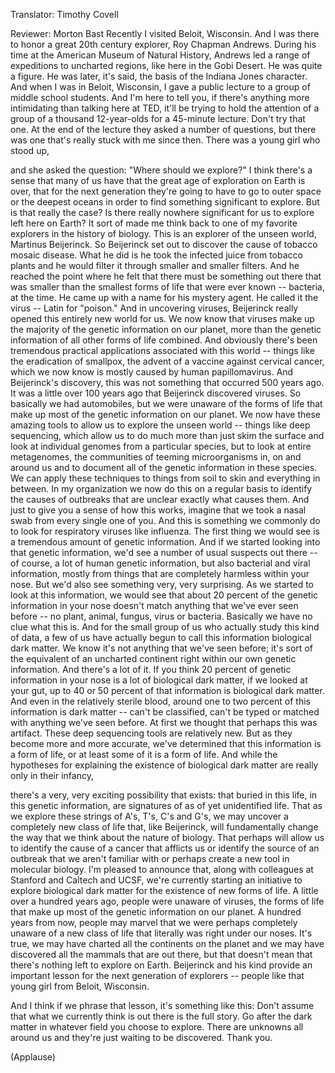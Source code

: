 

Translator: Timothy Covell

Reviewer: Morton Bast
Recently I visited Beloit, Wisconsin.
And I was there to honor a great 20th century explorer,
Roy Chapman Andrews.
During his time at the American Museum of Natural History,
Andrews led a range of expeditions to uncharted regions,
like here in the Gobi Desert.
He was quite a figure.
He was later, it&#39;s said, the basis of the Indiana Jones character.
And when I was in Beloit, Wisconsin,
I gave a public lecture to a group of middle school students.
And I&#39;m here to tell you,
if there&#39;s anything more intimidating than talking here at TED,
it&#39;ll be trying to hold the attention
of a group of a thousand 12-year-olds for a 45-minute lecture.
Don&#39;t try that one.
At the end of the lecture they asked a number of questions,
but there was one that&#39;s really stuck with me since then.
There was a young girl who stood up,

and she asked the question:
&quot;Where should we explore?&quot;
I think there&#39;s a sense that many of us have
that the great age of exploration on Earth is over,
that for the next generation
they&#39;re going to have to go to outer space or the deepest oceans
in order to find something significant to explore.
But is that really the case?
Is there really nowhere significant for us to explore
left here on Earth?
It sort of made me think back
to one of my favorite explorers in the history of biology.
This is an explorer of the unseen world, Martinus Beijerinck.
So Beijerinck set out to discover the cause
of tobacco mosaic disease.
What he did is he took the infected juice from tobacco plants
and he would filter it through smaller and smaller filters.
And he reached the point
where he felt that there must be something out there
that was smaller than the smallest forms of life that were ever known --
bacteria, at the time.
He came up with a name for his mystery agent.
He called it the virus --
Latin for &quot;poison.&quot;
And in uncovering viruses,
Beijerinck really opened this entirely new world for us.
We now know that viruses make up the majority
of the genetic information on our planet,
more than the genetic information
of all other forms of life combined.
And obviously there&#39;s been tremendous practical applications
associated with this world --
things like the eradication of smallpox,
the advent of a vaccine against cervical cancer,
which we now know is mostly caused by human papillomavirus.
And Beijerinck&#39;s discovery,
this was not something that occurred 500 years ago.
It was a little over 100 years ago
that Beijerinck discovered viruses.
So basically we had automobiles,
but we were unaware of the forms of life
that make up most of the genetic information on our planet.
We now have these amazing tools
to allow us to explore the unseen world --
things like deep sequencing,
which allow us to do much more than just skim the surface
and look at individual genomes from a particular species,
but to look at entire metagenomes,
the communities of teeming microorganisms in, on and around us
and to document all of the genetic information in these species.
We can apply these techniques
to things from soil to skin and everything in between.
In my organization we now do this on a regular basis
to identify the causes of outbreaks
that are unclear exactly what causes them.
And just to give you a sense of how this works,
imagine that we took a nasal swab from every single one of you.
And this is something we commonly do
to look for respiratory viruses like influenza.
The first thing we would see
is a tremendous amount of genetic information.
And if we started looking into that genetic information,
we&#39;d see a number of usual suspects out there --
of course, a lot of human genetic information,
but also bacterial and viral information,
mostly from things that are completely harmless within your nose.
But we&#39;d also see something very, very surprising.
As we started to look at this information,
we would see that about 20 percent of the genetic information in your nose
doesn&#39;t match anything that we&#39;ve ever seen before --
no plant, animal, fungus, virus or bacteria.
Basically we have no clue what this is.
And for the small group of us who actually study this kind of data,
a few of us have actually begun to call this information
biological dark matter.
We know it&#39;s not anything that we&#39;ve seen before;
it&#39;s sort of the equivalent of an uncharted continent
right within our own genetic information.
And there&#39;s a lot of it.
If you think 20 percent of genetic information in your nose is a lot
of biological dark matter,
if we looked at your gut,
up to 40 or 50 percent of that information is biological dark matter.
And even in the relatively sterile blood,
around one to two percent of this information is dark matter --
can&#39;t be classified, can&#39;t be typed or matched with anything we&#39;ve seen before.
At first we thought that perhaps this was artifact.
These deep sequencing tools are relatively new.
But as they become more and more accurate,
we&#39;ve determined that this information is a form of life,
or at least some of it is a form of life.
And while the hypotheses for explaining the existence of biological dark matter
are really only in their infancy,

there&#39;s a very, very exciting possibility that exists:
that buried in this life, in this genetic information,
are signatures of as of yet unidentified life.
That as we explore these strings of A&#39;s, T&#39;s, C&#39;s and G&#39;s,
we may uncover a completely new class of life
that, like Beijerinck, will fundamentally change
the way that we think about the nature of biology.
That perhaps will allow us to identify the cause of a cancer that afflicts us
or identify the source of an outbreak that we aren&#39;t familiar with
or perhaps create a new tool in molecular biology.
I&#39;m pleased to announce that,
along with colleagues at Stanford and Caltech and UCSF,
we&#39;re currently starting an initiative
to explore biological dark matter for the existence of new forms of life.
A little over a hundred years ago,
people were unaware of viruses,
the forms of life that make up most of the genetic information on our planet.
A hundred years from now, people may marvel
that we were perhaps completely unaware of a new class of life
that literally was right under our noses.
It&#39;s true, we may have charted all the continents on the planet
and we may have discovered all the mammals that are out there,
but that doesn&#39;t mean that there&#39;s nothing left to explore on Earth.
Beijerinck and his kind
provide an important lesson for the next generation of explorers --
people like that young girl from Beloit, Wisconsin.

And I think if we phrase that lesson, it&#39;s something like this:
Don&#39;t assume that what we currently think is out there is the full story.
Go after the dark matter in whatever field you choose to explore.
There are unknowns all around us
and they&#39;re just waiting to be discovered.
Thank you.

(Applause)

